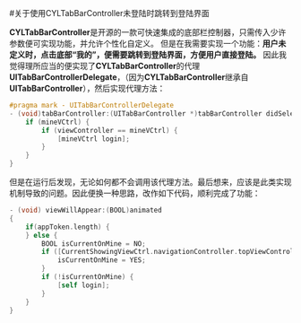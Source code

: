 #关于使用CYLTabBarController未登陆时跳转到登陆界面

**CYLTabBarController**是开源的一款可快速集成的底部栏控制器，只需传入少许参数便可实现功能，并允许个性化自定义。
但是在我需要实现一个功能：**用户未定义时，点击底部“我的”，便需要跳转到登陆界面，方便用户直接登陆。**
因此我觉得理所应当的便实现了**CYLTabBarController**的代理**UITabBarControllerDelegate**，（因为**CYLTabBarController**继承自**UITabBarController**），然后实现代理方法：
``` objectivec
#pragma mark - UITabBarControllerDelegate
- (void)tabBarController:(UITabBarController *)tabBarController didSelectViewController:(UIViewController *)viewController {
    if (mineVCtrl) {
        if (viewController == mineVCtrl) {
            [mineVCtrl login];
        }
    }
}
```
但是在运行后发现，无论如何都不会调用该代理方法。最后想来，应该是此类实现机制导致的问题。因此便换一种思路，改作如下代码，顺利完成了功能：
``` objectivec
- (void) viewWillAppear:(BOOL)animated
{
    if(appToken.length) {
    } else {
        BOOL isCurrentOnMine = NO;
        if ([CurrentShowingViewCtrl.navigationController.topViewController isKindOfClass:[MineVCtrl class]]) {
            isCurrentOnMine = YES;
        }
        if (!isCurrentOnMine) {
            [self login];
        }
    }
}
```

